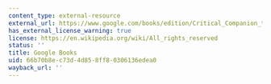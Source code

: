 ```yaml
---
content_type: external-resource
external_url: https://www.google.com/books/edition/Critical_Companion_to_the_Russian_Revolu/NAZm2EdxKqkC?hl=en&gbpv=1
has_external_license_warning: true
license: https://en.wikipedia.org/wiki/All_rights_reserved
status: ''
title: Google Books
uid: 66b70b8e-c73d-4d85-8ff8-0306136edea0
wayback_url: ''
---
```

